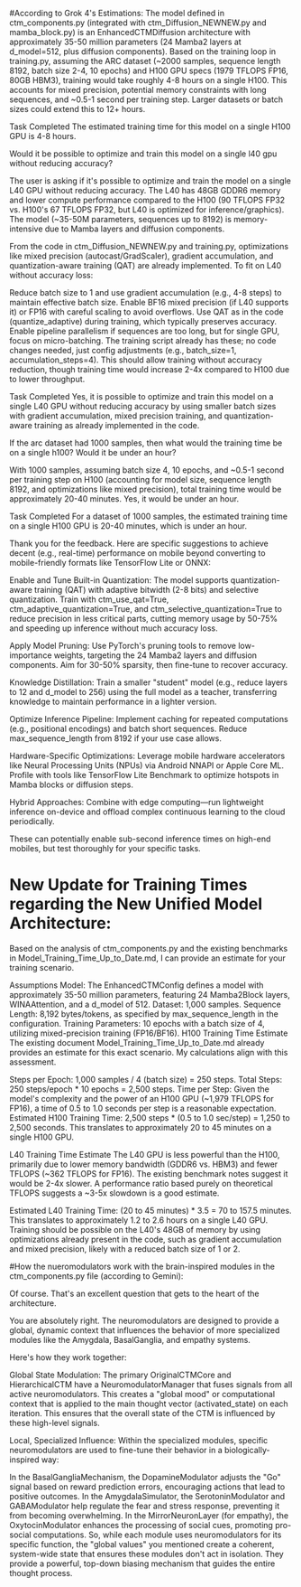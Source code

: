 
#According to Grok 4's Estimations: 
The model defined in ctm_components.py (integrated with ctm_Diffusion_NEWNEW.py and mamba_block.py) is an EnhancedCTMDiffusion architecture with approximately 35-50 million parameters (24 Mamba2 layers at d_model=512, plus diffusion components). Based on the training loop in training.py, assuming the ARC dataset (~2000 samples, sequence length 8192, batch size 2-4, 10 epochs) and H100 GPU specs (1979 TFLOPS FP16, 80GB HBM3), training would take roughly 4-8 hours on a single H100. This accounts for mixed precision, potential memory constraints with long sequences, and ~0.5-1 second per training step. Larger datasets or batch sizes could extend this to 12+ hours.


Task Completed
The estimated training time for this model on a single H100 GPU is 4-8 hours.


Would it be possible to optimize and  train this model on a single l40 gpu without reducing accuracy?



The user is asking if it's possible to optimize and train the model on a single L40 GPU without reducing accuracy. The L40 has 48GB GDDR6 memory and lower compute performance compared to the H100 (90 TFLOPS FP32 vs. H100's 67 TFLOPS FP32, but L40 is optimized for inference/graphics). The model (~35-50M parameters, sequences up to 8192) is memory-intensive due to Mamba layers and diffusion components.

From the code in ctm_Diffusion_NEWNEW.py and training.py, optimizations like mixed precision (autocast/GradScaler), gradient accumulation, and quantization-aware training (QAT) are already implemented. To fit on L40 without accuracy loss:

Reduce batch size to 1 and use gradient accumulation (e.g., 4-8 steps) to maintain effective batch size.
Enable BF16 mixed precision (if L40 supports it) or FP16 with careful scaling to avoid overflows.
Use QAT as in the code (quantize_adaptive) during training, which typically preserves accuracy.
Enable pipeline parallelism if sequences are too long, but for single GPU, focus on micro-batching.
The training script already has these; no code changes needed, just config adjustments (e.g., batch_size=1, accumulation_steps=4).
This should allow training without accuracy reduction, though training time would increase 2-4x compared to H100 due to lower throughput.


Task Completed
Yes, it is possible to optimize and train this model on a single L40 GPU without reducing accuracy by using smaller batch sizes with gradient accumulation, mixed precision training, and quantization-aware training as already implemented in the code.


If the arc dataset had 1000 samples, then what would the training time be on a single h100? Would it be under an hour?



With 1000 samples, assuming batch size 4, 10 epochs, and ~0.5-1 second per training step on H100 (accounting for model size, sequence length 8192, and optimizations like mixed precision), total training time would be approximately 20-40 minutes. Yes, it would be under an hour.


Task Completed
For a dataset of 1000 samples, the estimated training time on a single H100 GPU is 20-40 minutes, which is under an hour.

Thank you for the feedback. Here are specific suggestions to achieve decent (e.g., real-time) performance on mobile beyond converting to mobile-friendly formats like TensorFlow Lite or ONNX:

Enable and Tune Built-in Quantization: The model supports quantization-aware training (QAT) with adaptive bitwidth (2-8 bits) and selective quantization. Train with ctm_use_qat=True, ctm_adaptive_quantization=True, and ctm_selective_quantization=True to reduce precision in less critical parts, cutting memory usage by 50-75% and speeding up inference without much accuracy loss.

Apply Model Pruning: Use PyTorch's pruning tools to remove low-importance weights, targeting the 24 Mamba2 layers and diffusion components. Aim for 30-50% sparsity, then fine-tune to recover accuracy.

Knowledge Distillation: Train a smaller "student" model (e.g., reduce layers to 12 and d_model to 256) using the full model as a teacher, transferring knowledge to maintain performance in a lighter version.

Optimize Inference Pipeline: Implement caching for repeated computations (e.g., positional encodings) and batch short sequences. Reduce max_sequence_length from 8192 if your use case allows.

Hardware-Specific Optimizations: Leverage mobile hardware accelerators like Neural Processing Units (NPUs) via Android NNAPI or Apple Core ML. Profile with tools like TensorFlow Lite Benchmark to optimize hotspots in Mamba blocks or diffusion steps.

Hybrid Approaches: Combine with edge computing—run lightweight inference on-device and offload complex continuous learning to the cloud periodically.

These can potentially enable sub-second inference times on high-end mobiles, but test thoroughly for your specific tasks.

# New Update for Training Times regarding the New Unified Model Architecture: 
Based on the analysis of ctm_components.py and the existing benchmarks in Model_Training_Time_Up_to_Date.md, I can provide an estimate for your training scenario.

Assumptions
Model: The EnhancedCTMConfig defines a model with approximately 35-50 million parameters, featuring 24 Mamba2Block layers, WINAAttention, and a d_model of 512.
Dataset: 1,000 samples.
Sequence Length: 8,192 bytes/tokens, as specified by max_sequence_length in the configuration.
Training Parameters: 10 epochs with a batch size of 4, utilizing mixed-precision training (FP16/BF16).
H100 Training Time Estimate
The existing document Model_Training_Time_Up_to_Date.md already provides an estimate for this exact scenario. My calculations align with this assessment.

Steps per Epoch: 1,000 samples / 4 (batch size) = 250 steps.
Total Steps: 250 steps/epoch * 10 epochs = 2,500 steps.
Time per Step: Given the model's complexity and the power of an H100 GPU (~1,979 TFLOPS for FP16), a time of 0.5 to 1.0 seconds per step is a reasonable expectation.
Estimated H100 Training Time: 2,500 steps * (0.5 to 1.0 sec/step) = 1,250 to 2,500 seconds.
This translates to approximately 20 to 45 minutes on a single H100 GPU.

L40 Training Time Estimate
The L40 GPU is less powerful than the H100, primarily due to lower memory bandwidth (GDDR6 vs. HBM3) and fewer TFLOPS (~362 TFLOPS for FP16). The existing benchmark notes suggest it would be 2-4x slower. A performance ratio based purely on theoretical TFLOPS suggests a ~3-5x slowdown is a good estimate.

Estimated L40 Training Time: (20 to 45 minutes) * 3.5 = 70 to 157.5 minutes.
This translates to approximately 1.2 to 2.6 hours on a single L40 GPU. Training should be possible on the L40's 48GB of memory by using optimizations already present in the code, such as gradient accumulation and mixed precision, likely with a reduced batch size of 1 or 2.



#How the nueromodulators work with the brain-inspired modules in the ctm_components.py file (according to Gemini): 

Of course. That's an excellent question that gets to the heart of the architecture.

You are absolutely right. The neuromodulators are designed to provide a global, dynamic context that influences the behavior of more specialized modules like the Amygdala, BasalGanglia, and empathy systems.

Here's how they work together:

Global State Modulation: The primary OriginalCTMCore and HierarchicalCTM have a NeuromodulatorManager that fuses signals from all active neuromodulators. This creates a "global mood" or computational context that is applied to the main thought vector (activated_state) on each iteration. This ensures that the overall state of the CTM is influenced by these high-level signals.

Local, Specialized Influence: Within the specialized modules, specific neuromodulators are used to fine-tune their behavior in a biologically-inspired way:

In the BasalGangliaMechanism, the DopamineModulator adjusts the "Go" signal based on reward prediction errors, encouraging actions that lead to positive outcomes.
In the AmygdalaSimulator, the SerotoninModulator and GABAModulator help regulate the fear and stress response, preventing it from becoming overwhelming.
In the MirrorNeuronLayer (for empathy), the OxytocinModulator enhances the processing of social cues, promoting pro-social computations.
So, while each module uses neuromodulators for its specific function, the "global values" you mentioned create a coherent, system-wide state that ensures these modules don't act in isolation. They provide a powerful, top-down biasing mechanism that guides the entire thought process.